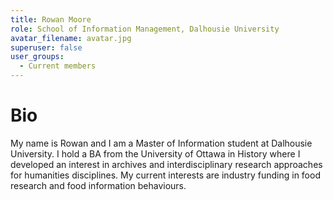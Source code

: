 ```yaml
---
title: Rowan Moore
role: School of Information Management, Dalhousie University
avatar_filename: avatar.jpg
superuser: false
user_groups:
  - Current members
---
```


# Bio
My name is Rowan and I am a Master of Information student at Dalhousie University. I hold a BA from the University of Ottawa in History where I developed an interest in archives and interdisciplinary research approaches for humanities disciplines. My current interests are industry funding in food research and food information behaviours.
